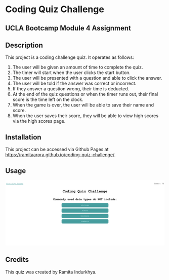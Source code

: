 # Coding Quiz Challenge

## UCLA Bootcamp Module 4 Assignment

## Description

This project is a coding challenge quiz. It operates as follows:

1. The user will be given an amount of time to complete the quiz. 
2. The timer will start when the user clicks the start button.
3. The user will be presented with a question and able to click the answer.
4. The user will be told if the answer was correct or incorrect.
5. If they answer a question wrong, their time is deducted. 
6. At the end of the quiz questions or when the timer runs out, their final score is the time left on the clock.
7. When the game is over, the user will be able to save their name and score.
8. When the user saves their score, they will be able to view high scores via the high scores page.

## Installation

This project can be accessed via Github Pages at https://ramitaarora.github.io/coding-quiz-challenge/.

## Usage

<img src="./assets/images/coding-quiz-screenshot.png">

## Credits

This quiz was created by Ramita Indurkhya.